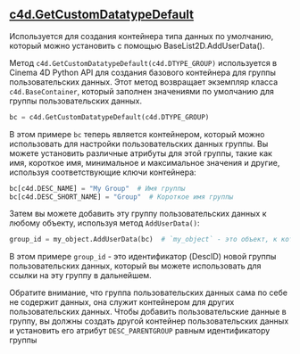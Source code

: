 ## [c4d.GetCustomDatatypeDefault][1]
Используется для создания контейнера типа данных по умолчанию, который можно установить с помощью BaseList2D.AddUserData().

Метод `c4d.GetCustomDatatypeDefault(c4d.DTYPE_GROUP)` используется в Cinema 4D Python API для создания базового контейнера для группы пользовательских данных. Этот метод возвращает экземпляр класса `c4d.BaseContainer`, который заполнен значениями по умолчанию для группы пользовательских данных.

```python
bc = c4d.GetCustomDatatypeDefault(c4d.DTYPE_GROUP)
```

В этом примере `bc` теперь является контейнером, который можно использовать для настройки пользовательских данных группы. Вы можете установить различные атрибуты для этой группы, такие как имя, короткое имя, минимальное и максимальное значения и другие, используя соответствующие ключи контейнера:

```python
bc[c4d.DESC_NAME] = "My Group"  # Имя группы
bc[c4d.DESC_SHORT_NAME] = "Group"  # Короткое имя группы
```

Затем вы можете добавить эту группу пользовательских данных к любому объекту, используя метод `AddUserData()`:

```python
group_id = my_object.AddUserData(bc)  # `my_object` - это объект, к которому вы хотите добавить пользовательские данные
```

В этом примере `group_id` - это идентификатор (DescID) новой группы пользовательских данных, который вы можете использовать для ссылки на эту группу в дальнейшем.

Обратите внимание, что группа пользовательских данных сама по себе не содержит данных, она служит контейнером для других пользовательских данных. Чтобы добавить пользовательские данные в группу, вы должны создать другой контейнер пользовательских данных и установить его атрибут `DESC_PARENTGROUP` равным идентификатору группы

[1]: https://developers.maxon.net/docs/py/23_110/modules/c4d/index.html?highlight=getcustomdatatypedefault#c4d.GetCustomDataTypeDefault "c4d.GetCustomDataTypeDefault"